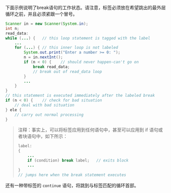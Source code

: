 下面示例说明了break语句的工作状态。请注意，标签必须放在希望跳出的最外层循环之前，并且必须紧跟一个冒号。

```java
Scanner in = new Scanner(System.in);
int n;
read_data:
while (...) {	// this loop statement is tagged with the label
	...
    for (...) {	// this inner loop is not labeled
    	System.out.print("Enter a number >= 0: ");
        n = in.nextInt();
        if (n < 0) {	// should never happen-can't go on
        	break read_data;
            // break out of read_data loop
        }
        ...
    }
}
// this statement is executed immediately after the labeled break
if (n < 0) {	// check for bad situation
	// deal with bad situation
} ele {
    // carry out normal processing
}
```

> 注释：事实上，可以将标签应用到任何语句中，甚至可以应用到 if 语句或者块语句中，如下所示：
>
> ```java
> label:
> {
>     ...
>     if (condition) break label;	// exits block
>     ...
> }
> // jumps here when the break statement executes
> ```

还有一种带标签的 `continue` 语句，将跳到与标签匹配的循环首部。

